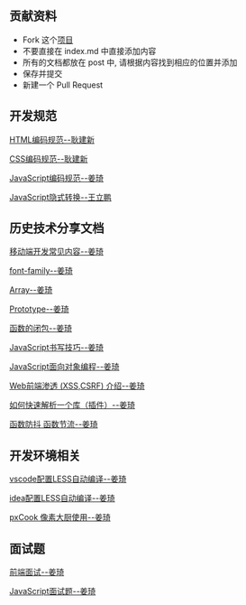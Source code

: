 ## 贡献资料

* Fork 这个[项目](https://github.com/hotjp/jerei)
* 不要直接在 index.md 中直接添加内容
* 所有的文档都放在 post 中, 请根据内容找到相应的位置并添加
* 保存并提交
* 新建一个 Pull Request

## 开发规范

[HTML编码规范--耿建新](http://www.jianshu.com/p/00f082cbdb08)

[CSS编码规范--耿建新](http://www.jianshu.com/p/00f082cbdb08)

[JavaScript编码规范--姜琦](https://www.zybuluo.com/hotjp/note/497402)

[JavaScript隐式转换--王立鹏](https://www.zybuluo.com/hotlp/note/645311)

## 历史技术分享文档

[移动端开发常见内容--姜琦](https://www.zybuluo.com/hotjp/note/523850)

[font-family--姜琦](https://www.zybuluo.com/hotjp/note/553195)

[Array--姜琦](https://www.zybuluo.com/hotjp/note/577348)

[Prototype--姜琦](https://www.zybuluo.com/hotjp/note/578486)

[函数的闭包--姜琦](https://www.zybuluo.com/hotjp/note/617341)

[JavaScript书写技巧--姜琦](https://www.zybuluo.com/hotjp/note/641332)

[JavaScript面向对象编程--姜琦](https://www.zybuluo.com/hotjp/note/679396)

[Web前端渗透 (XSS,CSRF) 介绍--姜琦](https://www.zybuluo.com/hotjp/note/679396)

[如何快速解析一个库（插件）--姜琦](https://www.zybuluo.com/hotjp/note/715635)

[函数防抖 函数节流--姜琦](https://www.zybuluo.com/hotjp/note/679306)

## 开发环境相关

[vscode配置LESS自动编译--姜琦](https://www.zybuluo.com/hotjp/note/715740)

[idea配置LESS自动编译--姜琦](https://www.zybuluo.com/hotjp/note/685239)

[pxCook 像素大厨使用--姜琦](https://www.zybuluo.com/hotjp/note/547984)

## 面试题

[前端面试--姜琦](https://www.zybuluo.com/hotjp/note/571734)

[JavaScript面试题--姜琦](https://www.zybuluo.com/hotjp/note/679355)
